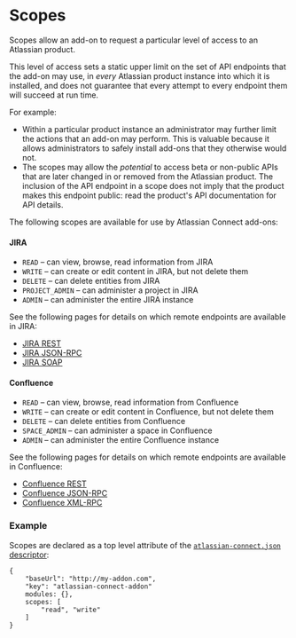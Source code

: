 # Scopes

Scopes allow an add-on to request a particular level of access to an Atlassian product.

This level of access sets a static upper limit on the set of API endpoints that the add-on may use, in *every* Atlassian product instance into which it is installed,
and does not guarantee that every attempt to every endpoint them will succeed at run time.

For example:

* Within a particular product instance an administrator may further limit the actions that an add-on may perform. This is valuable because it allows administrators
to safely install add-ons that they otherwise would not.
* The scopes may allow the *potential* to access beta or non-public APIs that are later changed in or removed from the Atlassian product. The inclusion of the API
endpoint in a scope does not imply that the product makes this endpoint public: read the product's API documentation for API details.

The following scopes are available for use by Atlassian Connect add-ons:

#### JIRA

* `READ` &ndash; can view, browse, read information from JIRA
* `WRITE` &ndash; can create or edit content in JIRA, but not delete them
* `DELETE` &ndash; can delete entities from JIRA
* `PROJECT_ADMIN` &ndash; can administer a project in JIRA
* `ADMIN` &ndash; can administer the entire JIRA instance

See the following pages for details on which remote endpoints are available in JIRA:

* [JIRA REST](../scopes/jira-rest-scopes.html)
* [JIRA JSON-RPC](../scopes/jira-jsonrpc-scopes.html)
* [JIRA SOAP](../scopes/jira-soap-scopes.html)

#### Confluence

* `READ` &ndash; can view, browse, read information from Confluence
* `WRITE` &ndash; can create or edit content in Confluence, but not delete them
* `DELETE` &ndash; can delete entities from Confluence
* `SPACE_ADMIN` &ndash; can administer a space in Confluence
* `ADMIN` &ndash; can administer the entire Confluence instance

See the following pages for details on which remote endpoints are available in Confluence:

* [Confluence REST](../scopes/confluence-rest-scopes.html)
* [Confluence JSON-RPC](../scopes/confluence-jsonrpc-scopes.html)
* [Confluence XML-RPC](../scopes/confluence-xmlrpc-scopes.html)

### Example

Scopes are declared as a top level attribute of the [`atlassian-connect.json` descriptor](../modules/):

    {
        "baseUrl": "http://my-addon.com",
        "key": "atlassian-connect-addon"
        modules: {},
        scopes: [
            "read", "write"
        ]
    }
